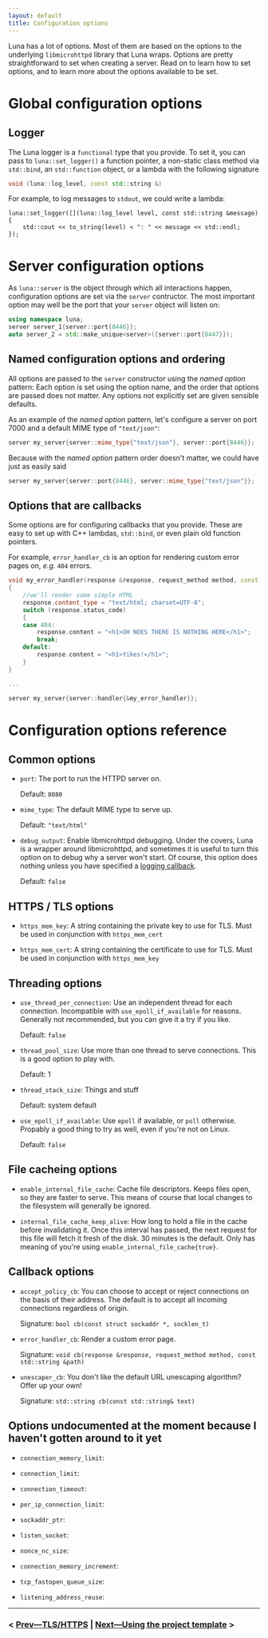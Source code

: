 ```yaml
---
layout: default
title: Configuration options
---
```


Luna has a lot of options. Most of them are based on the options to the underlying `libmicrohttpd` library that Luna wraps.
Options are pretty straightforward to set when creating a server. Read on to learn how to set options, and to learn more
about the options available to be set.

# Global configuration options

## Logger

The Luna logger is a `functional` type that you provide. To set it, you can pass to `luna::set_logger()` a function pointer, a non-static class method via `std::bind`, an `std::function` object, or a lambda with the following signature

```cpp
void (luna::log_level, const std::string &)
```

For example, to log messages to `stdout`, we could write a lambda:

    luna::set_logger([](luna::log_level level, const std::string &message)
    {
        std::cout << to_string(level) < ": " << message << std::endl;
    });

# Server configuration options

As `luna::server` is the object through which all interactions happen, configuration options are set via the `server` contructor. The most important option may well be the port that your `server` object will listen on:

```cpp
using namespace luna;
server server_1{server::port{8446}};
auto server_2 = std::make_unique<server>({server::port{8447}});
```

## Named configuration options and ordering

All options are passed to the `server` constructor using the _named option_ pattern: Each option is set using the option name, and the order that options are passed does not matter. Any options not explicitly set are given sensible defaults.

As an example of the _named option_ pattern, let's configure a server on port 7000 and a default MIME type of `"text/json"`:

```cpp
server my_server{server::mime_type{"text/json"}, server::port{8446}};
```

Because with the _named option_ pattern order doesn't matter, we could have just as easily said

```cpp
server my_server{server::port{8446}, server::mime_type{"text/json"}};
```

## Options that are callbacks

Some options are for configuring callbacks that you provide. These are easy to set up with C++ lambdas, `std::bind`, or
even plain old function pointers.

For example, `error_handler_cb` is an option for rendering custom error pages on, _e.g._ `404` errors.
 
```cpp
void my_error_handler(response &response, request_method method, const std::string &path)
{
    //we'll render some simple HTML
    response.content_type = "text/html; charset=UTF-8";
    switch (response.status_code)
    {
    case 404:
        response.content = "<h1>OH NOES THERE IS NOTHING HERE</h1>";
        break;
    default:
        response.content = "<h1>Yikes!</h1>";
    }
}

...

server my_server{server::handler{&my_error_handler}};

```

# Configuration options reference

## Common options

- `port`: The port to run the HTTPD server on.
    
    Default: `8080`

- `mime_type`: The default MIME type to serve up.

    Default: `"text/html"`
    
- `debug_output`: Enable libmicrohttpd debugging. Under the covers, Luna is a wrapper around libmicrohttpd, and sometimes
  it is useful to turn this option on to debug why a server won't start. Of course, this option does nothing unless you
  have specified a [logging callback](#logger).
  
    Default: `false`

## HTTPS / TLS options

- `https_mem_key`: A string containing the private key to use for TLS. Must be used in conjunction with `https_mem_cert`

- `https_mem_cert`: A string containing the certificate to use for TLS. Must be used in conjunction with `https_mem_key`

<!-- //`https_cred_type`: //TODO probably don't need to define this one. -->

<!-- - `https_priorities`:

- `https_mem_trust`:

- `https_mem_dhparams`:

- `https_key_password`: -->


## Threading options

- `use_thread_per_connection`: Use an independent thread for each connection. Incompatible with `use_epoll_if_available` for reasons. Generally not recommended, but you can give it a try if you like.

    Default: `false`
    
- `thread_pool_size`: Use more than one thread to serve connections. This is a good option to play with.

    Default: 1
    
- `thread_stack_size`: Things and stuff

    Default: system default
    
- `use_epoll_if_available`: Use `epoll` if available, or `poll` otherwise. Propably a good thing to try as well, even if you're not on Linux.

    Default: `false`

## File cacheing options

- `enable_internal_file_cache`: Cache file descriptors. Keeps files open, so they are faster to serve. This means of course that local changes to the filesystem will generally be ignored.

- `internal_file_cache_keep_alive`: How long to hold a file in the cache before invalidating it. Once this interval has passed, the next request for this file will fetch it fresh of the disk. 30 minutes is the default. Only has meaning of you're using `enable_internal_file_cache{true}`.

## Callback options

- `accept_policy_cb`: You can choose to accept or reject connections on the basis of their address. The default is to accept all incoming connections regardless of origin.

    Signature: `bool cb(const struct sockaddr *, socklen_t)`

- `error_handler_cb`: Render a custom error page.

    Signature: `void cb(response &response, request_method method, const std::string &path)`

<!-- - `logger_cb`: Oh, so you'd like to get some logs?

    Signature: `void cb(const std::string& message)` -->

- `unescaper_cb`: You don't like the default URL unescaping algorithm? Offer up your own!

    Signature: `std::string cb(const std::string& text)`

## Options undocumented at the moment because I haven't gotten around to it yet


<!-- //TODO just not going to try to support these two for now
//TODO MHD_OPTION_HTTPS_CERT_CALLBACK cbshim_
//    using notify_connection_cb = std::function<void(struct MHD_Connection *connection, void **socket_context, enum MHD_ConnectionNotificationCode toe)>; -->


- `connection_memory_limit`:

- `connection_limit`:

- `connection_timeout`:

- `per_ip_connection_limit`:

- `sockaddr_ptr`:


- `listen_socket`:

<!-- //`digest_auth_random`: //TODO unsure how best to support this one -->

- `nonce_nc_size`:

- `connection_memory_increment`:

- `tcp_fastopen_queue_size`:

- `listening_address_reuse`:
 
----

### < [Prev—TLS/HTTPS](https.html) | [Next—Using the project template](template.html) >
